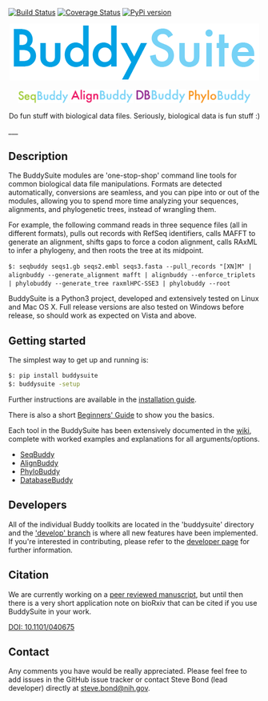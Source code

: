 [![Build Status](https://travis-ci.org/biologyguy/BuddySuite.svg?branch=master)](https://travis-ci.org/biologyguy/BuddySuite)
[![Coverage Status](https://img.shields.io/coveralls/biologyguy/BuddySuite/master.svg)](https://coveralls.io/github/biologyguy/BuddySuite?branch=master)
[![PyPi version](https://img.shields.io/pypi/v/buddysuite.svg)](https://pypi.python.org/pypi/buddysuite)
<p align="center"><a href="https://github.com/biologyguy/BuddySuite/wiki">
<img src="https://raw.githubusercontent.com/biologyguy/BuddySuite/master/buddysuite/images/BuddySuite-logo.gif" /></a></p>
<p align="center">
<a href="https://github.com/biologyguy/BuddySuite/wiki/SeqBuddy"><img src="https://raw.githubusercontent.com/biologyguy/BuddySuite/master/buddysuite/images/SeqBuddy-logo.gif" width=20%/></a>
<a href="https://github.com/biologyguy/BuddySuite/wiki/AlignBuddy"><img src="https://raw.githubusercontent.com/biologyguy/BuddySuite/master/buddysuite/images/AlignBuddy-logo.gif" width=25%/></a>
<a href="https://github.com/biologyguy/BuddySuite/wiki/DatabaseBuddy"><img src="https://raw.githubusercontent.com/biologyguy/BuddySuite/master/buddysuite/images/DBBuddy-logo.gif" width=20%/></a>
<a href="https://github.com/biologyguy/BuddySuite/wiki/PhyloBuddy"><img src="https://raw.githubusercontent.com/biologyguy/BuddySuite/master/buddysuite/images/PhyloBuddy-logo.gif" width=25%/></a>
</p>
<p align="center">Do fun stuff with biological data files. Seriously, biological data is fun stuff :)</p>
___

## Description
The BuddySuite modules are 'one-stop-shop' command line tools for common biological data file
 manipulations. Formats are detected automatically, conversions are seamless, and you can pipe into
 or out of the modules, allowing you to spend more time analyzing your sequences, alignments, and phylogenetic
 trees, instead of wrangling them.

For example, the following command reads in three sequence files (all in different formats), pulls out records with RefSeq identifiers,
 calls MAFFT to generate an alignment, shifts gaps to force a codon alignment, calls RAxML to infer a phylogeny, and then roots
 the tree at its midpoint.
 
`$: ﻿seqbuddy seqs1.gb seqs2.embl seqs3.fasta --pull_records "[XN]M" | alignbuddy --generate_alignment mafft | alignbuddy --enforce_triplets | phylobuddy --generate_tree raxmlHPC-SSE3 | phylobuddy --root`

BuddySuite is a Python3 project, developed and extensively tested on Linux and Mac OS X. Full release versions
 are also tested on Windows before release, so should work as expected on Vista and above.

## Getting started
The simplest way to get up and running is:

```bash
$: pip install buddysuite 
$: buddysuite -setup
```

Further instructions are available in the [installation guide](https://github.com/biologyguy/BuddySuite/wiki/Installation-Guide).

There is also a short [Beginners' Guide](https://github.com/biologyguy/BuddySuite/wiki/Beginners-Guide) to show you the basics.

Each tool in the BuddySuite has been extensively documented in the [wiki](https://github.com/biologyguy/BuddySuite/wiki),
 complete with worked examples and explanations for all arguments/options.
 
* [SeqBuddy](https://github.com/biologyguy/BuddySuite/wiki/SeqBuddy) 
* [AlignBuddy](https://github.com/biologyguy/BuddySuite/wiki/AlignBuddy)
* [PhyloBuddy](https://github.com/biologyguy/BuddySuite/wiki/PhyloBuddy)
* [DatabaseBuddy](https://github.com/biologyguy/BuddySuite/wiki/DatabaseBuddy)

## Developers
All of the individual Buddy toolkits are located in the 'buddysuite' directory and the 
 ['develop' branch](https://github.com/biologyguy/BuddySuite/tree/develop) is where all new features have been
 implemented. If you're interested in contributing, please refer to the
 [developer page](https://github.com/biologyguy/BuddySuite/wiki/Developers) for further information.

## Citation
We are currently working on a [peer reviewed manuscript](https://github.com/biologyguy/BuddySuite/blob/develop/manuscript/compile_dir/bmc_article.pdf), but until then
 there is a very short application note on bioRxiv that can be cited if you use BuddySuite in your work.

[DOI: 10.1101/040675](http://dx.doi.org/10.1101/040675)

## Contact
Any comments you have would be really appreciated. Please feel free to add issues in the GitHub issue tracker or
 contact Steve Bond (lead developer) directly at [steve.bond@nih.gov](mailto:steve.bond@nih.gov).
